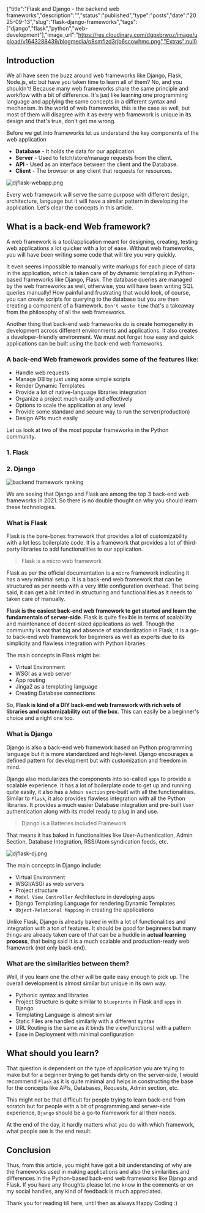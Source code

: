 {"title":"Flask and Django - the backend web frameworks","description":"","status":"published","type":"posts","date":"2025-09-13","slug":"flask-django-frameworks","tags":["django","flask","python","web-development"],"image_url":"https://res.cloudinary.com/dgpxbrwoz/image/upload/v1643288439/blogmedia/p8smflzd3rjb6scowhmc.png","Extras":null}


## Introduction

We all have seen the buzz around web frameworks like Django, Flask, Node.js, etc but have you taken time to learn all of them? No, and you shouldn't! Because many web frameworks share the same principle and workflow with a bit of difference. It's just like learning one programming language and applying the same concepts in a different syntax and mechanism. In the world of web frameworks, this is the case as well, but most of them will disagree with it as every web framework is unique in its design and that's true, don't get me wrong.

Before we get into frameworks let us understand the key components of the web application
- **Database** - It holds the data for our application.
- **Server** - Used to fetch/store/manage requests from the client. 
- **API** - Used as an interface between the client and the Database. 
- **Client** - The browser or any client that requests for resources.

![djflask-webapp.png](https://cdn.hashnode.com/res/hashnode/image/upload/v1635081505223/rLnSyA_7Y.png)

Every web framework will serve the same purpose with different design, architecture, language but it will have a similar pattern in developing the application. Let's clear the concepts in this article.

## What is a back-end Web framework?

A web framework is a tool/application meant for designing, creating, testing web applications a lot quicker with a lot of ease. Without web frameworks, you will have been writing some code that will tire you very quickly. 

It even seems impossible to manually write markups for each piece of data in the application, which is taken care of by dynamic templating in Python-based frameworks like Django, Flask. The database queries are managed by the web frameworks as well, otherwise, you will have been writing SQL queries manually! How painful and frustrating that would look, of course, you can create scripts for querying to the database but you are then creating a component of a framework. `Don't waste time` that's a takeaway from the philosophy of all the web frameworks.

Another thing that back-end web frameworks do is create homogeneity in development across different environments and applications. It also creates a developer-friendly environment. We must not forget how easy and quick applications can be built using the back-end web frameworks. 



### A back-end Web framework provides some of the features like:

- Handle web requests
- Manage DB by just using some simple scripts
- Render Dynamic Templates
- Provide a lot of native-language libraries integration
- Organize a project much easily and effectively
- Options to scale the application at any level
- Provide some standard and secure way to run the server(production)
- Design APIs much easily


Let us look at two of the most popular frameworks in the Python community.

### 1. Flask
### 2. Django

![backend framework ranking](https://cdn.hashnode.com/res/hashnode/image/upload/v1635070666410/JbMc7NKP0.png)

We are seeing that Django and Flask are among the top 3 back-end web frameworks in 2021. So there is no double thought on why you should learn these technologies.

### What is Flask

Flask is the bare-bones framework that provides a lot of customizability with a lot less boilerplate code. It is a framework that provides a lot of third-party libraries to add functionalities to our application. 

> Flask is a micro web framework

Flask as per the official documentation is a `micro` framework indicating it has a very minimal setup. It is a back-end web framework that can be structured as per needs with a very little configuration overhead. That being said, it can get a bit limited in structuring and functionalities as it needs to taken care of manually.

**Flask is the easiest back-end web framework to get started and learn the fundamentals of server-side**. Flask is quite flexible in terms of scalability and maintenance of decent-sized applications as well. Though the community is not that big and absence of standardization in Flask, it is a go-to back-end web framework for beginners as well as experts due to its simplicity and flawless integration with Python libraries. 

The main concepts in Flask might be:

- Virtual Environment 
- WSGI as a web server
- App routing
- Jinga2 as a templating language
- Creating Database connections

So, **Flask is kind of a DIY back-end web framework with rich sets of libraries and customizability out of the box**. This can easily be a beginner's choice and a right one too.

### What is Django

Django is also a back-end web framework based on Python programming language but it is more standardized and high-level. Django encourages a defined pattern for development but with customization and freedom in mind.

Django also modularizes the components into so-called `apps` to provide a scalable experience. It has a lot of boilerplate code to get up and running quite easily, it also has a `Admin section` pre-built with all the functionalities. Similar to `Flask`, it also provides flawless integration with all the Python libraries. It provides a much easier Database integration and pre-built `User` authentication along with its model ready to plug in and use. 

> Django is a Batteries included Framework

That means it has baked in functionalities like User-Authentication, Admin Section, Database Integration, RSS/Atom syndication feeds, etc. 

![djflask-dj.png](https://cdn.hashnode.com/res/hashnode/image/upload/v1635079576954/WcjcokoiX.png)

The main concepts in Django include:

- Virtual Environment
- WSGI/ASGI as web servers
- Project structure
- `Model View Controller` Architecture in developing apps
- Django Templating Language for rendering Dynamic Templates 
- `Object-Relational Mapping` in creating the applications

Unlike Flask, Django is already baked in with a lot of functionalities and integration with a ton of features. It should be good for beginners but many things are already taken care of that can be a huddle in **actual learning process**, that being said it is a much scalable and production-ready web framework (not only back-end).

### What are the similarities between them?

Well, if you learn one the other will be quite easy enough to pick up. The overall development is almost similar but unique in its own way. 

- Pythonic syntax and libraries
- Project Structure is quite similar to `blueprints` in Flask and `apps` in Django
- Templating Language is almost similar
- Static Files are handled similarly with a different syntax 
- URL Routing is the same as it binds the view(functions) with a pattern
- Ease in Deployment with minimal configuration

## What should you learn?

That question is dependent on the type of application you are trying to make but for a beginner trying to get hands dirty on the server-side, I would recommend `Flask` as it is quite minimal and helps in constructing the base for the concepts like APIs, Databases, Requests, Admin section, etc. 

This might not be that difficult for people trying to learn back-end from scratch but for people with a bit of programming and server-side experience, `Django` should be a go-to framework for all their needs. 

At the end of the day, it hardly matters what you do with which framework, what people see is the end result.

## Conclusion

Thus, from this article, you might have got a bit understanding of why are the frameworks used in making applications and also the similarities and differences in the Python-based back-end web frameworks like Django and Flask. If you have any thoughts please let me know in the comments or on my social handles, any kind of feedback is much appreciated. 

Thank you for reading till here, until then as always Happy Coding :)
